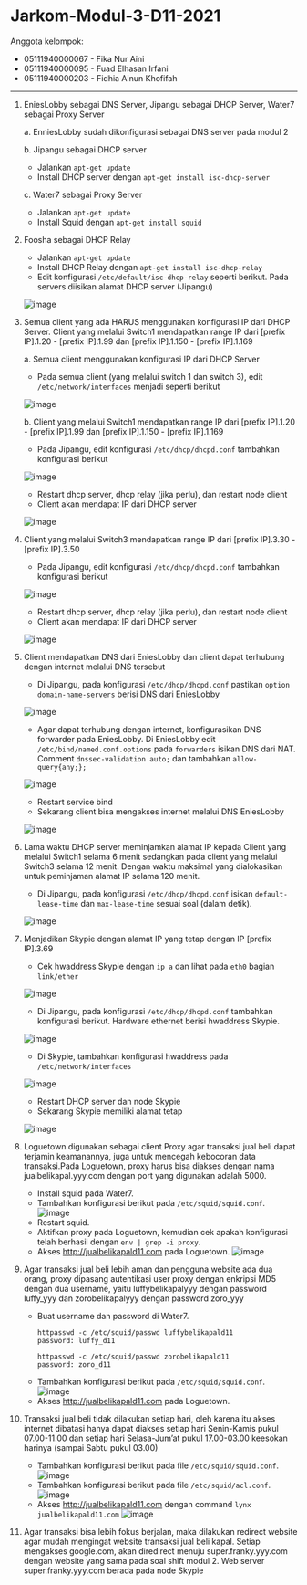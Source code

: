 # Jarkom-Modul-3-D11-2021

Anggota kelompok:
- 05111940000067 - Fika Nur Aini
- 05111940000095 - Fuad Elhasan Irfani
- 05111940000203 - Fidhia Ainun Khofifah
---

1. EniesLobby sebagai DNS Server, Jipangu sebagai DHCP Server, Water7 sebagai Proxy Server

    a. EnniesLobby sudah dikonfigurasi sebagai DNS server pada modul 2
    
    b. Jipangu sebagai DHCP server
    - Jalankan ```apt-get update```
    - Install DHCP server dengan ```apt-get install isc-dhcp-server```
    
    c. Water7 sebagai Proxy Server
    - Jalankan ```apt-get update```
    - Install Squid dengan ```apt-get install squid```

2. Foosha sebagai DHCP Relay
    - Jalankan ```apt-get update```
    - Install DHCP Relay dengan ```apt-get install isc-dhcp-relay```
    - Edit konfigurasi ```/etc/default/isc-dhcp-relay``` seperti berikut. Pada servers diisikan alamat DHCP server (Jipangu)
    
    ![image](https://user-images.githubusercontent.com/73324192/141602999-253bd63d-aac1-4e5f-a5be-cbac005a8812.png)

3. Semua client yang ada HARUS menggunakan konfigurasi IP dari DHCP Server. Client yang melalui Switch1 mendapatkan range IP dari [prefix IP].1.20 - [prefix IP].1.99 dan [prefix IP].1.150 - [prefix IP].1.169

    a. Semua client menggunakan konfigurasi IP dari DHCP Server
    - Pada semua client (yang melalui switch 1 dan switch 3), edit ```/etc/network/interfaces``` menjadi seperti berikut
    
    ![image](https://user-images.githubusercontent.com/73324192/141603162-4c82d8b1-70e2-4013-8aef-fc1ea84ddb5e.png)
    
    b. Client yang melalui Switch1 mendapatkan range IP dari [prefix IP].1.20 - [prefix IP].1.99 dan [prefix IP].1.150 - [prefix IP].1.169
    - Pada Jipangu, edit konfigurasi ```/etc/dhcp/dhcpd.conf``` tambahkan konfigurasi berikut
    
    ![image](https://user-images.githubusercontent.com/73324192/141603114-9e27a163-4797-4387-a5d3-19e4c3c94285.png)
    - Restart dhcp server, dhcp relay (jika perlu), dan restart node client
    - Client akan mendapat IP dari DHCP server
    
    ![image](https://user-images.githubusercontent.com/73324192/141603201-77270bdd-00d7-4c7a-a7d7-a82b163c2c24.png)

4. Client yang melalui Switch3 mendapatkan range IP dari [prefix IP].3.30 - [prefix IP].3.50
    - Pada Jipangu, edit konfigurasi ```/etc/dhcp/dhcpd.conf``` tambahkan konfigurasi berikut
    
    ![image](https://user-images.githubusercontent.com/73324192/141603256-58de4d42-1bf5-4a9f-8677-f519b6cf15f3.png)
    - Restart dhcp server, dhcp relay (jika perlu), dan restart node client
    - Client akan mendapat IP dari DHCP server
    
    ![image](https://user-images.githubusercontent.com/73324192/141603340-f7a06226-5f14-44bf-8170-44e1387cf459.png)

5. Client mendapatkan DNS dari EniesLobby dan client dapat terhubung dengan internet melalui DNS tersebut
    - Di Jipangu, pada konfigurasi ```/etc/dhcp/dhcpd.conf``` pastikan ```option domain-name-servers``` berisi DNS dari EniesLobby
    
    ![image](https://user-images.githubusercontent.com/73324192/141603415-03b0d5a6-e1f3-4a00-87d6-9507face69b5.png)
    - Agar dapat terhubung dengan internet, konfigurasikan DNS forwarder pada EniesLobby. Di EniesLobby edit ```/etc/bind/named.conf.options``` pada ```forwarders``` isikan DNS dari NAT. Comment ```dnssec-validation auto;``` dan tambahkan ```allow-query{any;};```
    
    ![image](https://user-images.githubusercontent.com/73324192/141603909-26f32d8a-61d8-4dd3-9005-db2410085c3b.png)
    - Restart service bind
    - Sekarang client bisa mengakses internet melalui DNS EniesLobby
    
    ![image](https://user-images.githubusercontent.com/73324192/141603692-9bb2fcc8-844c-410a-a45b-1b766e712470.png)

6. Lama waktu DHCP server meminjamkan alamat IP kepada Client yang melalui Switch1 selama 6 menit sedangkan pada client yang melalui Switch3 selama 12 menit. Dengan waktu maksimal yang dialokasikan untuk peminjaman alamat IP selama 120 menit.
    - Di Jipangu, pada konfigurasi ```/etc/dhcp/dhcpd.conf``` isikan ```default-lease-time``` dan ```max-lease-time``` sesuai soal (dalam detik).
    
    ![image](https://user-images.githubusercontent.com/73324192/141603766-b8b723ec-98f1-4138-9a8e-eeb372b59267.png)

7. Menjadikan Skypie dengan alamat IP yang tetap dengan IP [prefix IP].3.69
    - Cek hwaddress Skypie dengan ```ip a``` dan lihat pada ```eth0``` bagian ```link/ether```
    
    ![image](https://user-images.githubusercontent.com/73324192/141604066-9500cf57-52e7-4872-b0c2-14dbbf989849.png)
    - Di Jipangu, pada konfigurasi ```/etc/dhcp/dhcpd.conf``` tambahkan konfigurasi berikut. Hardware ethernet berisi hwaddress Skypie.
    
    ![image](https://user-images.githubusercontent.com/73324192/141603804-3bbf959b-0714-49ed-81d9-e209b8545e00.png)
    - Di Skypie, tambahkan konfigurasi hwaddress pada ```/etc/network/interfaces```
    
    ![image](https://user-images.githubusercontent.com/73324192/141604198-dd3bf564-db69-4c5f-aefb-97adade3756d.png)
    - Restart DHCP server dan node Skypie
    - Sekarang Skypie memiliki alamat tetap
    
    ![image](https://user-images.githubusercontent.com/73324192/141603867-5009286a-0cff-419f-874e-5470338fc042.png)
    
8. Loguetown digunakan sebagai client Proxy agar transaksi jual beli dapat terjamin keamanannya, juga untuk mencegah kebocoran data transaksi.Pada Loguetown, proxy harus bisa diakses dengan nama jualbelikapal.yyy.com dengan port yang digunakan adalah 5000.
    - Install squid pada Water7.
    - Tambahkan konfigurasi berikut pada ```/etc/squid/squid.conf```.
    ![image](https://user-images.githubusercontent.com/90237196/141643390-26346e87-900f-4c91-8a7d-a91254cc38b6.png)
    - Restart squid.
    - Aktifkan proxy pada Loguetown, kemudian cek apakah konfigurasi telah berhasil dengan ```env | grep -i proxy```.
    - Akses http://jualbelikapald11.com pada Loguetown.
    ![image](https://user-images.githubusercontent.com/90237196/141643418-a599330a-3dcd-419f-adf2-b60010b352ae.png)  

9. Agar transaksi jual beli lebih aman dan pengguna website ada dua orang, proxy dipasang autentikasi user proxy dengan enkripsi MD5 dengan dua username, yaitu luffybelikapalyyy dengan password luffy_yyy dan zorobelikapalyyy dengan password zoro_yyy 
    - Buat username dan password di Water7.
      ```
      httpasswd -c /etc/squid/passwd luffybelikapald11
      password: luffy_d11
      
      httpasswd -c /etc/squid/passwd zorobelikapald11
      password: zoro_d11
      ```
    - Tambahkan konfigurasi berikut pada ```/etc/squid/squid.conf```.
    ![image](https://user-images.githubusercontent.com/90237196/141643751-1d5cdb4c-2971-4b5b-acc7-7f05997b532a.png)
    - Akses http://jualbelikapald11.com pada Loguetown.

10. Transaksi jual beli tidak dilakukan setiap hari, oleh karena itu akses internet dibatasi hanya dapat diakses setiap hari Senin-Kamis pukul 07.00-11.00 dan setiap hari Selasa-Jum’at pukul 17.00-03.00 keesokan harinya (sampai Sabtu pukul 03.00)
    - Tambahkan konfigurasi berikut pada file ```/etc/squid/squid.conf```.
    ![image](https://user-images.githubusercontent.com/90237196/141644719-0bc0dd91-70a5-4266-b5fd-b87f7820d484.png)
    - Tambahkan konfigurasi berikut pada file ```/etc/squid/acl.conf```.
    ![image](https://user-images.githubusercontent.com/90237196/141646928-6ab503d2-5210-4fa8-882b-cb501c7a46a0.png)
    - Akses http://jualbelikapald11.com dengan command ```lynx jualbelikapald11.com```
    ![image](https://user-images.githubusercontent.com/90237196/141645575-ae870d1b-62a3-4b94-8fde-119f6aede96c.png) 

11. Agar transaksi bisa lebih fokus berjalan, maka dilakukan redirect website agar mudah mengingat website transaksi jual beli kapal. Setiap mengakses google.com, akan diredirect menuju super.franky.yyy.com dengan website yang sama pada soal shift modul 2. Web server super.franky.yyy.com berada pada node Skypie
